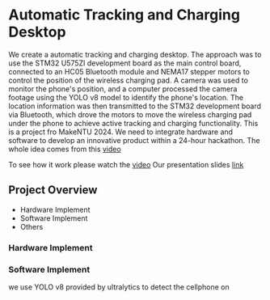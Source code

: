 # Automatic Tracking and Charging Desktop

We create a automatic tracking and charging desktop. The approach was to use the STM32 U575ZI development board as the main control board, connected to an HC05 Bluetooth module and NEMA17 stepper motors to control the position of the wireless charging pad. A camera was used to monitor the phone's position, and a computer processed the camera footage using the YOLO v8 model to identify the phone's location. The location information was then transmitted to the STM32 development board via Bluetooth, which drove the motors to move the wireless charging pad under the phone to achieve active tracking and charging functionality.
This is a project fro MakeNTU 2024. We need to integrate hardware and software to develop an innovative product within a 24-hour hackathon.
The whole idea comes from this [video](https://www.youtube.com/watch?v=JrasYJDyg4Q)

To see how it work please watch the [video](https://drive.google.com/file/d/1D8ejN8aws75AzB3uTx0aBy2nEfk7af9W/view?usp=sharing) 
Our presentation slides [link](https://docs.google.com/presentation/d/15X92Lmv90sgRnkveBSQfuRx1iELKd2kf/edit?usp=sharing&ouid=102782269072995870803&rtpof=true&sd=true)

## Project Overview

- Hardware Implement
- Software Implement
- Others

### Hardware Implement

### Software Implement
we use YOLO v8 provided by ultralytics to detect the cellphone on